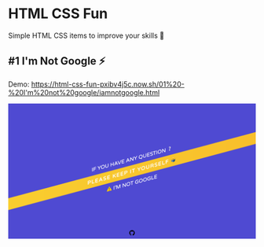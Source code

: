 # HTML CSS Fun
 
Simple HTML CSS items to improve your skills  🥳

## #1 I'm Not Google ⚡

Demo: https://html-css-fun-pxibv4j5c.now.sh/01%20-%20I'm%20not%20google/iamnotgoogle.html 


[![I'm Not Google](https://raw.githubusercontent.com/PJijin/HTML-CSS-Fun/master/01%20-%20I'm%20not%20google/preview.png?raw=true "I'm Not Google")]()


